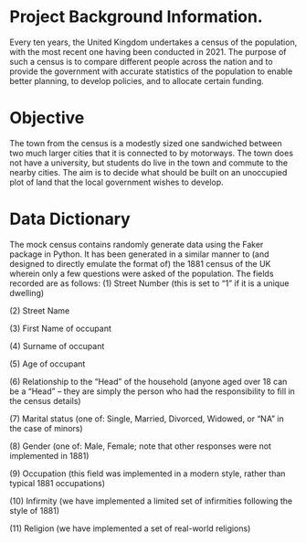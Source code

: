 # Project Background Information. 
Every ten years, the United Kingdom undertakes a census of the population, with the most recent one 
having been conducted in 2021. The purpose of such a census is to compare different people across the 
nation and to provide the government with accurate statistics of the population to enable better 
planning, to develop policies, and to allocate certain funding.

# Objective 
The town from the census is a modestly sized one sandwiched between two much larger cities that it is 
connected to by motorways. The town does not have a university, but students do live in the town and 
commute to the nearby cities. The aim is to decide what should be built on an unoccupied plot of land that the local government wishes to 
develop.

# Data Dictionary
The mock census  contains randomly generate data using the Faker package in 
Python. It has been generated in a similar manner to (and designed to directly emulate the format of) 
the 1881 census of the UK wherein only a few questions were asked of the population. The fields 
recorded are as follows: 
(1)  Street Number (this is set to “1” if it is a unique dwelling)

(2)  Street Name

(3)  First Name of occupant

(4)  Surname of occupant

(5)  Age of occupant

(6)  Relationship to the “Head” of the household (anyone aged over 18 can be a “Head” – they are 
simply the person who had the responsibility to fill in the census details)

(7)  Marital status (one of: Single, Married, Divorced, Widowed, or “NA” in the case of minors)

(8)  Gender (one of: Male, Female; note that other responses were not implemented in 1881)

(9)  Occupation (this field was implemented in a modern style, rather than typical 1881 
occupations)

(10) Infirmity (we have implemented a limited set of infirmities following the style of 1881)

(11) Religion (we have implemented a set of real-world religions)

